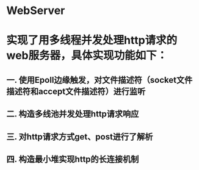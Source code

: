 # WebServer
# 实现了用多线程并发处理http请求的web服务器，具体实现功能如下：

## 一. 使用Epoll边缘触发，对文件描述符（socket文件描述符和accept文件描述符）进行监听
## 二. 构造多线池并发处理http请求响应
## 三. 对http请求方式get、post进行了解析
## 四. 构造最小堆实现http的长连接机制
